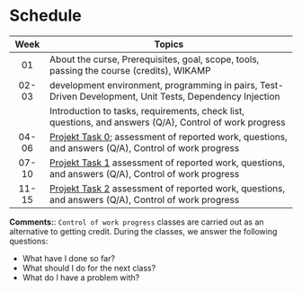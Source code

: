 # Schedule

| Week  | Topics                                                                                                                       |
| :---: | ---------------------------------------------------------------------------------------------------------------------------- |
|  01   | About the curse, Prerequisites, goal, scope, tools, passing the course (credits), WIKAMP                                     |
| 02-03 | development environment, programming in pairs, Test-Driven Development, Unit Tests, Dependency Injection                     |
|       | Introduction to tasks, requirements, check list, questions, and answers (Q/A), Control of work progress                      |
| 04-06 | [Projekt Task 0][TworzenieRepozytorium]; assessment of reported work, questions, and answers (Q/A), Control of work progress |
| 07-10 | [Projekt Task 1][Etap1] assessment of reported work, questions, and answers (Q/A), Control of work progress                  |
| 11-15 | [Projekt Task 2][Etap2] assessment of reported work, questions, and answers (Q/A), Control of work progress                  |

[TworzenieRepozytorium]:https://ife.edu.p.lodz.pl/mod/assign/view.php?id=20097
[Etap1]:https://ife.edu.p.lodz.pl/mod/assign/view.php?id=10882
[Etap2]:https://ife.edu.p.lodz.pl/mod/assign/view.php?id=10887

**Comments:**: `Control of work progress` classes are carried out as an alternative to getting credit. During the classes, we answer the following questions:

- What have I done so far?
- What should I do for the next class?
- What do I have a problem with?
